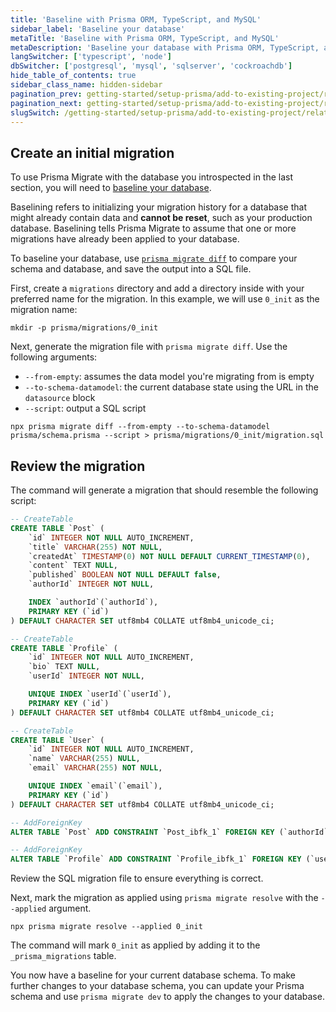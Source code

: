 ```yaml
---
title: 'Baseline with Prisma ORM, TypeScript, and MySQL'
sidebar_label: 'Baseline your database'
metaTitle: 'Baseline with Prisma ORM, TypeScript, and MySQL'
metaDescription: 'Baseline your database with Prisma ORM, TypeScript, and MySQL'
langSwitcher: ['typescript', 'node']
dbSwitcher: ['postgresql', 'mysql', 'sqlserver', 'cockroachdb']
hide_table_of_contents: true
sidebar_class_name: hidden-sidebar
pagination_prev: getting-started/setup-prisma/add-to-existing-project/relational-databases/introspection-typescript-mysql
pagination_next: getting-started/setup-prisma/add-to-existing-project/relational-databases/install-prisma-client-typescript-mysql
slugSwitch: /getting-started/setup-prisma/add-to-existing-project/relational-databases/baseline-your-database-
---
```


## Create an initial migration

To use Prisma Migrate with the database you introspected in the last section, you will need to [baseline your database](/orm/prisma-migrate/getting-started).

Baselining refers to initializing your migration history for a database that might already contain data and **cannot be reset**, such as your production database. Baselining tells Prisma Migrate to assume that one or more migrations have already been applied to your database.

To baseline your database, use [`prisma migrate diff`](/orm/reference/prisma-cli-reference#migrate-diff) to compare your schema and database, and save the output into a SQL file.

First, create a `migrations` directory and add a directory inside with your preferred name for the migration. In this example, we will use `0_init` as the migration name:

```terminal
mkdir -p prisma/migrations/0_init
```

Next, generate the migration file with `prisma migrate diff`. Use the following arguments:

- `--from-empty`: assumes the data model you're migrating from is empty
- `--to-schema-datamodel`: the current database state using the URL in the `datasource` block
- `--script`: output a SQL script

```terminal wrap
npx prisma migrate diff --from-empty --to-schema-datamodel prisma/schema.prisma --script > prisma/migrations/0_init/migration.sql
```

## Review the migration

The command will generate a migration that should resemble the following script:

```sql file=prisma/migrations/0_init/migration.sql
-- CreateTable
CREATE TABLE `Post` (
    `id` INTEGER NOT NULL AUTO_INCREMENT,
    `title` VARCHAR(255) NOT NULL,
    `createdAt` TIMESTAMP(0) NOT NULL DEFAULT CURRENT_TIMESTAMP(0),
    `content` TEXT NULL,
    `published` BOOLEAN NOT NULL DEFAULT false,
    `authorId` INTEGER NOT NULL,

    INDEX `authorId`(`authorId`),
    PRIMARY KEY (`id`)
) DEFAULT CHARACTER SET utf8mb4 COLLATE utf8mb4_unicode_ci;

-- CreateTable
CREATE TABLE `Profile` (
    `id` INTEGER NOT NULL AUTO_INCREMENT,
    `bio` TEXT NULL,
    `userId` INTEGER NOT NULL,

    UNIQUE INDEX `userId`(`userId`),
    PRIMARY KEY (`id`)
) DEFAULT CHARACTER SET utf8mb4 COLLATE utf8mb4_unicode_ci;

-- CreateTable
CREATE TABLE `User` (
    `id` INTEGER NOT NULL AUTO_INCREMENT,
    `name` VARCHAR(255) NULL,
    `email` VARCHAR(255) NOT NULL,

    UNIQUE INDEX `email`(`email`),
    PRIMARY KEY (`id`)
) DEFAULT CHARACTER SET utf8mb4 COLLATE utf8mb4_unicode_ci;

-- AddForeignKey
ALTER TABLE `Post` ADD CONSTRAINT `Post_ibfk_1` FOREIGN KEY (`authorId`) REFERENCES `User`(`id`) ON DELETE RESTRICT ON UPDATE RESTRICT;

-- AddForeignKey
ALTER TABLE `Profile` ADD CONSTRAINT `Profile_ibfk_1` FOREIGN KEY (`userId`) REFERENCES `User`(`id`) ON DELETE RESTRICT ON UPDATE RESTRICT;
```

Review the SQL migration file to ensure everything is correct.

Next, mark the migration as applied using `prisma migrate resolve` with the `--applied` argument.

```terminal
npx prisma migrate resolve --applied 0_init
```

The command will mark `0_init` as applied by adding it to the `_prisma_migrations` table.

You now have a baseline for your current database schema. To make further changes to your database schema, you can update your Prisma schema and use `prisma migrate dev` to apply the changes to your database.